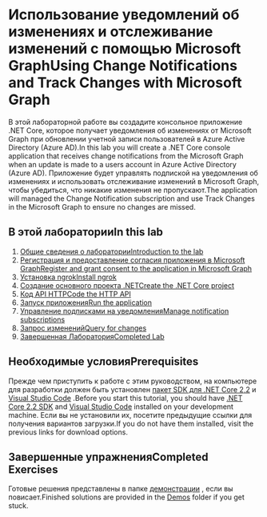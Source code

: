 # <a name="using-change-notifications-and-track-changes-with-microsoft-graph"></a><span data-ttu-id="f5d57-101">Использование уведомлений об изменениях и отслеживание изменений с помощью Microsoft Graph</span><span class="sxs-lookup"><span data-stu-id="f5d57-101">Using Change Notifications and Track Changes with Microsoft Graph</span></span>

<span data-ttu-id="f5d57-102">В этой лабораторной работе вы создадите консольное приложение .NET Core, которое получает уведомления об изменениях от Microsoft Graph при обновлении учетной записи пользователей в Azure Active Directory (Azure AD).</span><span class="sxs-lookup"><span data-stu-id="f5d57-102">In this lab you will create a .NET Core console application that receives change notifications from the Microsoft Graph when an update is made to a users account in Azure Active Directory (Azure AD).</span></span> <span data-ttu-id="f5d57-103">Приложение будет управлять подпиской на уведомления об изменениях и использовать отслеживание изменений в Microsoft Graph, чтобы убедиться, что никакие изменения не пропускают.</span><span class="sxs-lookup"><span data-stu-id="f5d57-103">The application will managed the Change Notification subscription and use Track Changes in the Microsoft Graph to ensure no changes are missed.</span></span>

## <a name="in-this-lab"></a><span data-ttu-id="f5d57-104">В этой лаборатории</span><span class="sxs-lookup"><span data-stu-id="f5d57-104">In this lab</span></span>

1. [<span data-ttu-id="f5d57-105">Общие сведения о лаборатории</span><span class="sxs-lookup"><span data-stu-id="f5d57-105">Introduction to the lab</span></span>](./tutorial/01_intro.md)
1. [<span data-ttu-id="f5d57-106">Регистрация и предоставление согласия приложения в Microsoft Graph</span><span class="sxs-lookup"><span data-stu-id="f5d57-106">Register and grant consent to the application in Microsoft Graph</span></span>](./tutorial/02_create-app.md)
1. [<span data-ttu-id="f5d57-107">Установка ngrok</span><span class="sxs-lookup"><span data-stu-id="f5d57-107">Install ngrok</span></span>](./tutorial/03_ngrok.md)
1. [<span data-ttu-id="f5d57-108">Создание основного проекта .NET</span><span class="sxs-lookup"><span data-stu-id="f5d57-108">Create the .NET Core project</span></span>](./tutorial/04_create-project.md)
1. [<span data-ttu-id="f5d57-109">Код API HTTP</span><span class="sxs-lookup"><span data-stu-id="f5d57-109">Code the HTTP API</span></span>](./tutorial/05_add-code.md)
1. [<span data-ttu-id="f5d57-110">Запуск приложения</span><span class="sxs-lookup"><span data-stu-id="f5d57-110">Run the application</span></span>](./tutorial/06_run.md)
1. [<span data-ttu-id="f5d57-111">Управление подписками на уведомления</span><span class="sxs-lookup"><span data-stu-id="f5d57-111">Manage notification subscriptions</span></span>](./tutorial/07_subbscription-management.md)
1. [<span data-ttu-id="f5d57-112">Запрос изменений</span><span class="sxs-lookup"><span data-stu-id="f5d57-112">Query for changes</span></span>](./tutorial/08_deltaquery.md)
1. [<span data-ttu-id="f5d57-113">Завершенная Лаборатория</span><span class="sxs-lookup"><span data-stu-id="f5d57-113">Completed Lab</span></span>](./tutorial/09_completed.md)

## <a name="prerequisites"></a><span data-ttu-id="f5d57-114">Необходимые условия</span><span class="sxs-lookup"><span data-stu-id="f5d57-114">Prerequisites</span></span>

<span data-ttu-id="f5d57-115">Прежде чем приступить к работе с этим руководством, на компьютере для разработки должен быть установлен [пакет SDK для .NET Core 2,2](https://dotnet.microsoft.com/download) и [Visual Studio Code](https://code.visualstudio.com/) .</span><span class="sxs-lookup"><span data-stu-id="f5d57-115">Before you start this tutorial, you should have [.NET Core 2.2 SDK](https://dotnet.microsoft.com/download) and [Visual Studio Code](https://code.visualstudio.com/) installed on your development machine.</span></span> <span data-ttu-id="f5d57-116">Если вы не установили их, посетите предыдущие ссылки для получения вариантов загрузки.</span><span class="sxs-lookup"><span data-stu-id="f5d57-116">If you do not have them installed, visit the previous links for download options.</span></span>

## <a name="completed-exercises"></a><span data-ttu-id="f5d57-117">Завершенные упражнения</span><span class="sxs-lookup"><span data-stu-id="f5d57-117">Completed Exercises</span></span>

<span data-ttu-id="f5d57-118">Готовые решения представлены в папке [демонстрации](./Demos) , если вы повисает.</span><span class="sxs-lookup"><span data-stu-id="f5d57-118">Finished solutions are provided in the [Demos](./Demos) folder if you get stuck.</span></span>